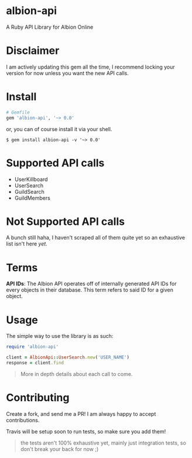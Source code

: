 # albion-api

A Ruby API Library for Albion Online

# Disclaimer

I am actively updating this gem all the time, I recommend locking your version for now unless you want the new API calls.

# Install

```ruby
# Gemfile
gem 'albion-api', '~> 0.0'
```

or, you can of course install it via your shell.

```shell
$ gem install albion-api -v '~> 0.0'
```

# Supported API calls

* UserKillboard
* UserSearch
* GuildSearch
* GuildMembers

# Not Supported API calls

A bunch still haha, I haven't scraped all of them quite yet so an exhaustive list isn't here _yet_.

# Terms

**API IDs**: The Albion API operates off of internally generated API IDs for every objects in their database. This term refers to said ID for a given object.

# Usage

The simple way to use the library is as such:

```ruby
require 'albion-api'

client = AlbionApi::UserSearch.new('USER_NAME')
response = client.find
```

> More in depth details about each call to come.

# Contributing

Create a fork, and send me a PR! I am always happy to accept contributions.

Travis will be setup soon to run tests, so make sure you add them!
> the tests aren't 100% exhaustive yet, mainly just integration tests, so don't break your back for now ;)
